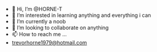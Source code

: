 - 👋 Hi, I’m @HORNE-T
- 👀 I’m interested in learning anything and everything i can 
- 🌱 I’m currently a noob   
- 💞️ I’m looking to collaborate on anything
- 📫 How to reach me ...
- trevorhorne1979@hotmail.com
<!---
HORNE-T/HORNE-T is a ✨ special ✨ repository because its `README.md` (this file) appears on your GitHub profile.
You can click the Preview link to take a look at your changes.
--->
